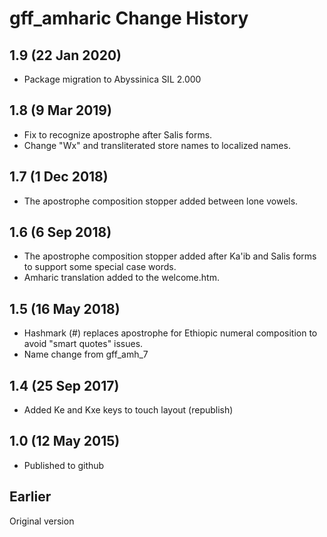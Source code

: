 gff_amharic Change History
==========================

1.9 (22 Jan 2020)
-----------------
* Package migration to Abyssinica SIL 2.000

1.8 (9 Mar 2019)
----------------
* Fix to recognize apostrophe after Salis forms.
* Change "Wx" and transliterated store names to localized names.


1.7 (1 Dec 2018)
-----------------

* The apostrophe composition stopper added between lone vowels. 

1.6 (6 Sep 2018)
-----------------

* The apostrophe composition stopper added after Ka'ib and Salis forms to support some special case words.
* Amharic translation added to the welcome.htm.

1.5 (16 May 2018)
-----------------

* Hashmark (#) replaces apostrophe for Ethiopic numeral composition to avoid "smart quotes" issues.
* Name change from gff_amh_7

1.4 (25 Sep 2017)
-----------------

* Added Ke and Kxe keys to touch layout (republish)

1.0 (12 May 2015)
-----------------

* Published to github

Earlier
-------
Original version
